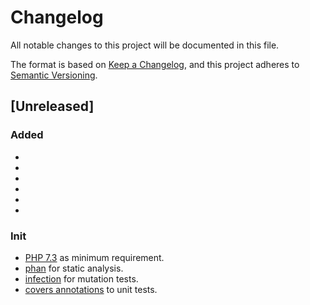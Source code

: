 # Changelog
All notable changes to this project will be documented in this file.

The format is based on [Keep a Changelog](https://keepachangelog.com/en/1.0.0/),
and this project adheres to [Semantic Versioning](https://semver.org/spec/v2.0.0.html).

## [Unreleased]

### Added
- [feature-1]: tests/ValueObject/LinkTest.php 
- [feature-1]: src/ValueObject/Link.php
- [feature-1]: tests/Command/AddLinkCommandTest.php
- [feature-1]: src/Command/AddLinkCommand.php 
- [feature-1]: tests/Event/LinkAddedToListEventTest.php 
- [feature-1]: src/Event/LinkAddedToListEvent.php

### Init
- [PHP 7.3](https://www.php.net/releases/7_3_0.php) as minimum requirement.
- [phan](https://github.com/phan/phan) for static analysis.
- [infection](https://github.com/infection/infection) for mutation tests.
- [covers annotations](https://phpunit.de/manual/3.7/en/appendixes.annotations.html#appendixes.annotations.covers) to unit tests.
